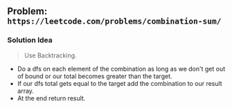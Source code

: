 ## Problem: `https://leetcode.com/problems/combination-sum/`

### Solution Idea

> Use Backtracking.

- Do a dfs on each element of the combination as long as we don't get out of bound or our total becomes greater than the target.
- If our dfs total gets equal to the target add the combination to our result array.
- At the end return result.
